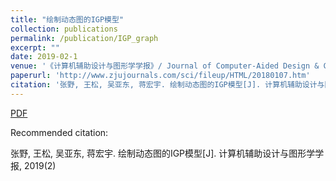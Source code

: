 ```yaml
---
title: "绘制动态图的IGP模型"
collection: publications
permalink: /publication/IGP_graph
excerpt: ""
date: 2019-02-1
venue: '《计算机辅助设计与图形学学报》/ Journal of Computer-Aided Design & Computer Graphics'
paperurl: 'http://www.zjujournals.com/sci/fileup/HTML/20180107.htm'
citation: '张野, 王松, 吴亚东, 蒋宏宇. 绘制动态图的IGP模型[J]. 计算机辅助设计与图形学学报, 2019(2).'
---
```


[PDF](http://www.swustvis.cn/media/filer_public/filer_public/85/61/8561a7a9-58fd-4df4-86c1-b918114e6f4d/chinavis18a-sub1048-i6.pdf)

Recommended citation: 

张野, 王松, 吴亚东, 蒋宏宇. 绘制动态图的IGP模型[J]. 计算机辅助设计与图形学学报, 2019(2)
